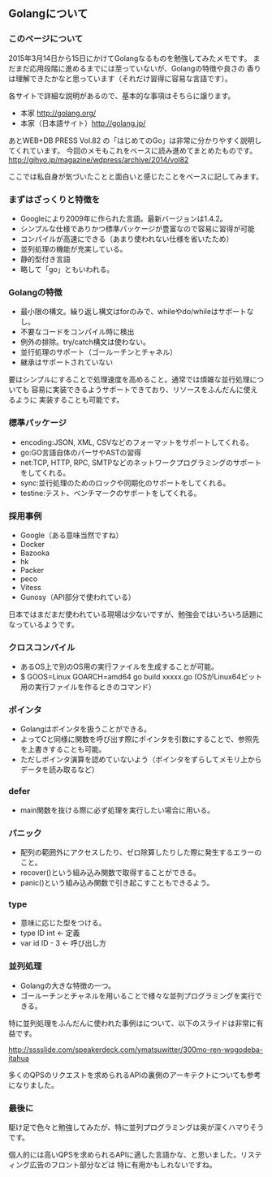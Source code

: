## Golangについて

### このページについて
2015年3月14日から15日にかけてGolangなるものを勉強してみたメモです。
まだまだ応用段階に進めるまでには至っていないが、Golangの特徴や良さの
香りは理解できたかなと思っています（それだけ習得に容易な言語です）。

各サイトで詳細な説明があるので、基本的な事項はそちらに譲ります。
 - 本家 http://golang.org/
 - 本家（日本語サイト）http://golang.jp/

あとWEB+DB PRESS Vol.82 の「はじめてのGo」は非常に分かりやすく説明してくれています。
今回のメモもこれをベースに読み進めてまとめたものです。
http://gihyo.jp/magazine/wdpress/archive/2014/vol82

ここでは私自身が気づいたことと面白いと感じたことをベースに記してみます。

### まずはざっくりと特徴を
 - Googleにより2009年に作られた言語。最新バージョンは1.4.2。
 - シンプルな仕様でありかつ標準パッケージが豊富なので容易に習得が可能
 - コンパイルが高速にできる（あまり使われない仕様を省いたため）
 - 並列処理の機能が充実している。
 - 静的型付き言語
 - 略して「go」ともいわれる。

### Golangの特徴
 - 最小限の構文。繰り返し構文はforのみで、whileやdo/whileはサポートなし。
 - 不要なコードをコンパイル時に検出
 - 例外の排除。try/catch構文は使わない。
 - 並行処理のサポート（ゴールーチンとチャネル）
 - 継承はサポートされていない

要はシンプルにすることで処理速度を高めること。通常では煩雑な並行処理についても
容易に実装できるようサポートできており、リソースをふんだんに使えるように
実装することも可能です。

### 標準パッケージ
 - encoding:JSON, XML, CSVなどのフォーマットをサポートしてくれる。
 - go:GO言語自体のパーサやASTの習得
 - net:TCP, HTTP, RPC, SMTPなどのネットワークプログラミングのサポートをしてくれる。
 - sync:並行処理のためのロックや同期化のサポートをしてくれる。
 - testine:テスト、ベンチマークのサポートをしてくれる。

### 採用事例
 - Google（ある意味当然ですね）
 - Docker
 - Bazooka
 - hk
 - Packer
 - peco
 - Vitess
 - Gunosy（API部分で使われている）

日本ではまだまだ使われている現場は少ないですが、勉強会ではいろいろ話題になっているようです。

### クロスコンパイル
 - あるOS上で別のOS用の実行ファイルを生成することが可能。
 - $ GOOS=Linux GOARCH=amd64 go build xxxxx.go (OSがLinux64ビット用の実行ファイルを作るときのコマンド）

### ポインタ
 - Golangはポインタを扱うことができる。
 - よってCと同様に関数を呼び出す際にポインタを引数にすることで、参照先を上書きすることも可能。
 - ただしポインタ演算を認めていないよう（ポインタをずらしてメモリ上からデータを読み取るなど）

### defer
 - main関数を抜ける際に必ず処理を実行したい場合に用いる。

### パニック
 - 配列の範囲外にアクセスしたり、ゼロ除算したりした際に発生するエラーのこと。
 - recover()という組み込み関数で取得することができる。
 - panic()という組み込み関数で引き起こすこともできるよう。

### type
 - 意味に応じた型をつける。
 - type ID int ← 定義
 - var id ID - 3 ← 呼び出し方

### 並列処理
 - Golangの大きな特徴の一つ。
 - ゴールーチンとチャネルを用いることで様々な並列プログラミングを実行できる。

特に並列処理をふんだんに使われた事例はについて、以下のスライドは非常に有益です。

http://sssslide.com/speakerdeck.com/ymatsuwitter/300mo-ren-wogodeba-itahua

多くのQPSのリクエストを求められるAPIの裏側のアーキテクトについても参考になりました。

### 最後に
駆け足で色々と勉強してみたが、特に並列プログラミングは奥が深くハマりそうです。

個人的には高いQPSを求められるAPIに適した言語かな、と思いました。リスティング広告のフロント部分などは
特に有用かもしれないですね。
